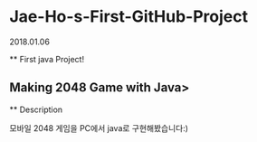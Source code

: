 # Jae-Ho-s-First-GitHub-Project

2018.01.06

** First java Project!

## Making 2048 Game with Java>

** Description

모바일 2048 게임을 PC에서 java로 구현해봤습니다:)
